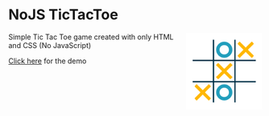 # NoJS TicTacToe

<img src="tictactoe.png" align="right"
     alt="Waterfall Layout" width="30%">

Simple Tic Tac Toe game created with only HTML and CSS (No JavaScript)

<a href="https://lounge-lizard-dev.github.io/NoJS-Tic-Tac-Toe/">Click here</a> for the demo
